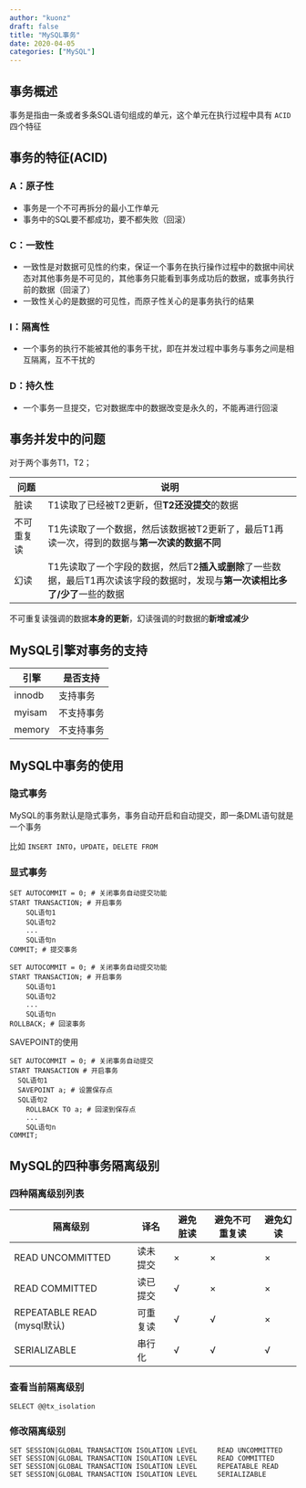 ```yaml
---
author: "kuonz"
draft: false
title: "MySQL事务"
date: 2020-04-05
categories: ["MySQL"]
---
```

  
## 事务概述

事务是指由一条或者多条SQL语句组成的单元，这个单元在执行过程中具有 `ACID` 四个特征



## 事务的特征(ACID)

### A：原子性

* 事务是一个不可再拆分的最小工作单元
* 事务中的SQL要不都成功，要不都失败（回滚）

### C：一致性

* 一致性是对数据可见性的约束，保证一个事务在执行操作过程中的数据中间状态对其他事务是不可见的，其他事务只能看到事务成功后的数据，或事务执行前的数据（回滚了）
* 一致性关心的是数据的可见性，而原子性关心的是事务执行的结果

### I：隔离性

* 一个事务的执行不能被其他的事务干扰，即在并发过程中事务与事务之间是相互隔离，互不干扰的

### D：持久性

* 一个事务一旦提交，它对数据库中的数据改变是永久的，不能再进行回滚



## 事务并发中的问题

对于两个事务T1，T2；

| 问题       | 说明                                                         |
| ---------- | ------------------------------------------------------------ |
| 脏读       | T1读取了已经被T2更新，但**T2还没提交**的数据                 |
| 不可重复读 | T1先读取了一个数据，然后该数据被T2更新了，最后T1再读一次，得到的数据与**第一次读的数据不同** |
| 幻读       | T1先读取了一个字段的数据，然后T2**插入或删除**了一些数据，最后T1再次读该字段的数据时，发现与**第一次读相比多了/少了**一些的数据 |

不可重复读强调的数据**本身的更新**，幻读强调的时数据的**新增或减少**



## MySQL引擎对事务的支持

| 引擎   | 是否支持   |
| ------ | ---------- |
| innodb | 支持事务   |
| myisam | 不支持事务 |
| memory | 不支持事务 |



## MySQL中事务的使用

### 隐式事务

MySQL的事务默认是隐式事务，事务自动开启和自动提交，即一条DML语句就是一个事务

比如 `INSERT INTO`，`UPDATE`，`DELETE FROM`

### 显式事务

```mysql
SET AUTOCOMMIT = 0; # 关闭事务自动提交功能
START TRANSACTION; # 开启事务
    SQL语句1
    SQL语句2
    ...
    SQL语句n
COMMIT; # 提交事务

SET AUTOCOMMIT = 0; # 关闭事务自动提交功能
START TRANSACTION; # 开启事务
    SQL语句1
    SQL语句2
    ...
    SQL语句n
ROLLBACK; # 回滚事务
```

SAVEPOINT的使用

```mysql
SET AUTOCOMMIT = 0; # 关闭事务自动提交
START TRANSACTION # 开启事务
  SQL语句1
  SAVEPOINT a; # 设置保存点
  SQL语句2
    ROLLBACK TO a; # 回滚到保存点
    ...
    SQL语句n
COMMIT;
```



## MySQL的四种事务隔离级别

### 四种隔离级别列表

| 隔离级别                    | 译名     | 避免脏读 | 避免不可重复读 | 避免幻读 |
| --------------------------- | -------- | -------- | -------------- | -------- |
| READ UNCOMMITTED            | 读未提交 | ×        | ×              | ×        |
| READ COMMITTED              | 读已提交 | √        | ×              | ×        |
| REPEATABLE READ (mysql默认) | 可重复读 | √        | √              | ×        |
| SERIALIZABLE                | 串行化   | √        | √              | √        |

### 查看当前隔离级别

```mysql
SELECT @@tx_isolation
```

### 修改隔离级别

```mysql
SET SESSION|GLOBAL TRANSACTION ISOLATION LEVEL     READ UNCOMMITTED
SET SESSION|GLOBAL TRANSACTION ISOLATION LEVEL     READ COMMITTED
SET SESSION|GLOBAL TRANSACTION ISOLATION LEVEL     REPEATABLE READ
SET SESSION|GLOBAL TRANSACTION ISOLATION LEVEL     SERIALIZABLE
```

